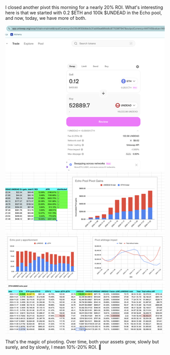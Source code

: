 I closed another pivot this morning for a nearly 20% ROI. What's interesting here is that we started with 0.2 $ETH and 100k $UNDEAD in the Echo pool, and now, today, we have more of both.

![Swap to close pivot](imgs/01a-swap-close.png)
![Record close pivot](imgs/01b-gains.png)
![Measure of echo pivot performance](imgs/01c-performance.png)
![Gains of both $ETH and $UNDEAD over time](imgs/01d-apportionment.png)

That's the magic of pivoting. Over time, both your assets grow, slowly but surely, and by slowly, I mean 10%-20% ROI. 🤣
